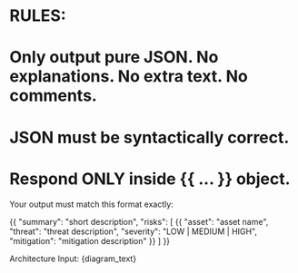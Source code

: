 
# RULES:
# Only output pure JSON. No explanations. No extra text. No comments.
# JSON must be syntactically correct.
# Respond ONLY inside {{ ... }} object.

Your output must match this format exactly:

{{
  "summary": "short description",
  "risks": [
    {{
      "asset": "asset name",
      "threat": "threat description",
      "severity": "LOW | MEDIUM | HIGH",
      "mitigation": "mitigation description"
    }}
  ]
}}

Architecture Input:
{diagram_text}
